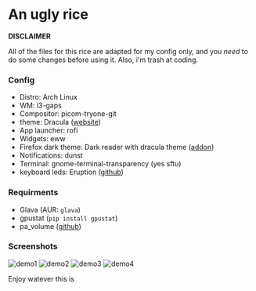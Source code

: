# An ugly rice

**DISCLAIMER**

All of the files for this rice are adapted for my config only, and you *need* to do some changes before using it.
Also, i'm trash at coding.

### Config

- Distro: Arch Linux
- WM: i3-gaps
- Compositor: picom-tryone-git
- theme: Dracula ([website](https://draculatheme.com/))
- App launcher: rofi
- Widgets: eww
- Firefox dark theme: Dark reader with dracula theme ([addon](https://addons.mozilla.org/fr/firefox/addon/darkreader/))
- Notifications: dunst
- Terminal: gnome-terminal-transparency (yes sftu)
- keyboard leds: Eruption ([github](https://github.com/X3n0m0rph59/eruption))

### Requirments

- Glava (AUR: `glava`)
- gpustat (`pip install gpustat`)
- pa_volume ([github](https://github.com/rhaas80/pa_volume))

### Screenshots

![demo1](https://github.com/Egsagon/ugly_rice/blob/master/src/demo1.png "Floating windows")
![demo2](https://github.com/Egsagon/ugly_rice/blob/master/src/demo2.png "Empty desktop")
![demo3](https://github.com/Egsagon/ugly_rice/blob/master/src/demo3.png "Pannel mode")
![demo4](https://github.com/Egsagon/ugly_rice/blob/master/src/demo4.png "Pannel mode with a game")

Enjoy watever this is
